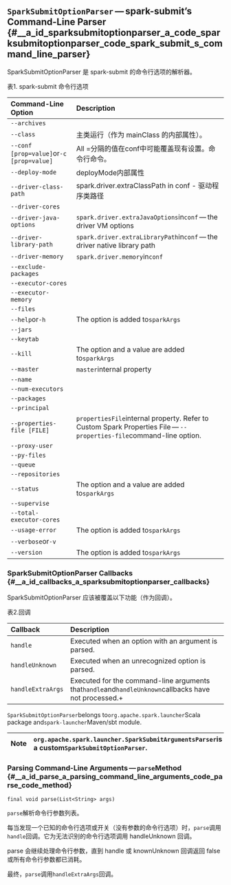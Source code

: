 ## `SparkSubmitOptionParser` — spark-submit’s Command-Line Parser {#__a_id_sparksubmitoptionparser_a_code_sparksubmitoptionparser_code_spark_submit_s_command_line_parser}

SparkSubmitOptionParser 是 spark-submit 的命令行选项的解析器。

表1. spark-submit 命令行选项

| Command-Line Option | Description |
| :--- | :--- |
| `--archives` |  |
| `--class` | 主类运行（作为 mainClass 的内部属性）。 |
| `--conf [prop=value]`or`-c [prop=value]` | All =分隔的值在conf中可能覆盖现有设置。命令行命令。 |
| `--deploy-mode` | deployMode内部属性 |
| `--driver-class-path` | spark.driver.extraClassPath in conf - 驱动程序类路径 |
| `--driver-cores` |  |
| `--driver-java-options` | `spark.driver.extraJavaOptions`in`conf` — the driver VM options |
| `--driver-library-path` | `spark.driver.extraLibraryPath`in`conf` — the driver native library path |
| `--driver-memory` | `spark.driver.memory`in`conf` |
| `--exclude-packages` |  |
| `--executor-cores` |  |
| `--executor-memory` |  |
| `--files` |  |
| `--help`or`-h` | The option is added to`sparkArgs` |
| `--jars` |  |
| `--keytab` |  |
| `--kill` | The option and a value are added to`sparkArgs` |
| `--master` | `master`internal property |
| `--name` |  |
| `--num-executors` |  |
| `--packages` |  |
| `--principal` |  |
| `--properties-file [FILE]` | `propertiesFile`internal property. Refer to Custom Spark Properties File — `--properties-file`command-line option. |
| `--proxy-user` |  |
| `--py-files` |  |
| `--queue` |  |
| `--repositories` |  |
| `--status` | The option and a value are added to`sparkArgs` |
| `--supervise` |  |
| `--total-executor-cores` |  |
| `--usage-error` | The option is added to`sparkArgs` |
| `--verbose`or`-v` |  |
| `--version` | The option is added to`sparkArgs` |

### SparkSubmitOptionParser Callbacks {#__a_id_callbacks_a_sparksubmitoptionparser_callbacks}

SparkSubmitOptionParser 应该被覆盖以下功能（作为回调）。

表2.回调

| Callback | Description |
| :--- | :--- |
| `handle` | Executed when an option with an argument is parsed. |
| `handleUnknown` | Executed when an unrecognized option is parsed. |
| `handleExtraArgs` | Executed for the command-line arguments that`handle`and`handleUnknown`callbacks have not processed.+ |

`SparkSubmitOptionParser`belongs to`org.apache.spark.launcher`Scala package and`spark-launcher`Maven/sbt module.

| Note | `org.apache.spark.launcher.SparkSubmitArgumentsParser`is a custom`SparkSubmitOptionParser`. |
| :---: | :--- |


### Parsing Command-Line Arguments — `parse`Method {#__a_id_parse_a_parsing_command_line_arguments_code_parse_code_method}

```
final void parse(List<String> args)
```

`parse`解析命令行参数列表。

每当发现一个已知的命令行选项或开关（没有参数的命令行选项）时，`parse`调用`handle`回调。它为无法识别的命令行选项调用 handleUnknown 回调。

parse 会继续处理命令行参数，直到 handle 或 knownUnknown 回调返回 false 或所有命令行参数都已消耗。

最终，`parse`调用`handleExtraArgs`回调。







